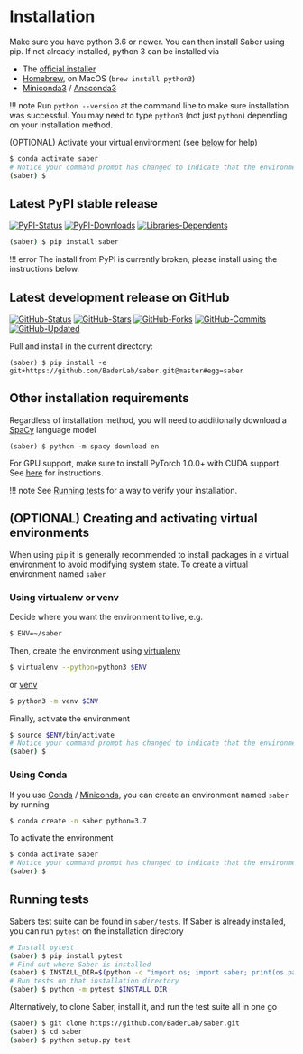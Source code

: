# Installation

Make sure you have python 3.6 or newer. You can then install Saber using pip. If not already installed, python 3 can be installed via

- The [official installer](https://www.python.org/downloads/)
- [Homebrew](https://brew.sh), on MacOS (`brew install python3`)
- [Miniconda3](https://conda.io/miniconda.html) / [Anaconda3](https://www.anaconda.com/download/)

!!! note
    Run `python --version` at the command line to make sure installation was successful. You may need to type `python3` (not just `python`) depending on your installation method.

(OPTIONAL) Activate your virtual environment (see [below](#optional-creating-and-activating-virtual-environments) for help)

```sh
$ conda activate saber
# Notice your command prompt has changed to indicate that the environment is active
(saber) $
```

## Latest PyPI stable release

[![PyPI-Status](https://img.shields.io/pypi/v/saber.svg?colorB=blue&style=flat-square)](https://pypi.org/project/saber/)
[![PyPI-Downloads](https://img.shields.io/pypi/dm/saber.svg?colorB=blue&style=flat-square&logo=python&logoColor=white)](https://pypi.org/project/saber)
[![Libraries-Dependents](https://img.shields.io/librariesio/dependent-repos/pypi/saber.svg?colorB=blue&style=flat-square&logo=koding&logoColor=white)](https://github.com/baderlab/saber/network/dependents)

```sh
(saber) $ pip install saber
```

!!! error
    The install from PyPI is currently broken, please install using the instructions below.

## Latest development release on GitHub

[![GitHub-Status](https://img.shields.io/github/tag-date/baderlab/saber.svg?logo=github&style=flat-square)](https://github.com/baderlab/saber/releases)
[![GitHub-Stars](https://img.shields.io/github/stars/baderlab/saber.svg?logo=github&label=stars&style=flat-square)](https://github.com/baderlab/saber/stargazers)
[![GitHub-Forks](https://img.shields.io/github/forks/baderlab/saber.svg?colorB=blue&logo=github&logoColor=white&style=flat-square)](https://github.com/BaderLab/saber/network/members)
[![GitHub-Commits](https://img.shields.io/github/commit-activity/y/baderlab/saber.svg?logo=git&logoColor=white&style=flat-square)](https://github.com/baderlab/saber/graphs/commit-activity)
[![GitHub-Updated](https://img.shields.io/github/last-commit/baderlab/saber.svg?colorB=blue&logo=github&style=flat-square)](https://github.com/baderlab/saber/pulse)

Pull and install in the current directory:

```
(saber) $ pip install -e git+https://github.com/BaderLab/saber.git@master#egg=saber
```

## Other installation requirements

Regardless of installation method, you will need to additionally download a [SpaCy](https://spacy.io/usage) language model

```
(saber) $ python -m spacy download en
```

For GPU support, make sure to install PyTorch 1.0.0+ with CUDA support. See [here](https://pytorch.org/get-started/locally/) for instructions.

!!! note
    See [Running tests](#running-tests) for a way to verify your installation.

## (OPTIONAL) Creating and activating virtual environments

When using `pip` it is generally recommended to install packages in a virtual environment to avoid modifying system state. To create a virtual environment named `saber`

### Using virtualenv or venv

Decide where you want the environment to live, e.g.

```bash
$ ENV=~/saber
```

Then, create the environment using [virtualenv](https://virtualenv.pypa.io/en/stable/)

```bash
$ virtualenv --python=python3 $ENV
```

or [venv](https://docs.python.org/3/library/venv.html)

```bash
$ python3 -m venv $ENV
```

Finally, activate the environment

```bash
$ source $ENV/bin/activate
# Notice your command prompt has changed to indicate that the environment is active
(saber) $
```

### Using Conda

If you use [Conda](https://conda.io/docs/) / [Miniconda](https://repo.continuum.io/miniconda/Miniconda3-latest-Linux-x86_64.sh), you can create an environment named `saber` by running

```bash
$ conda create -n saber python=3.7
```

To activate the environment

```bash
$ conda activate saber
# Notice your command prompt has changed to indicate that the environment is active
(saber) $
```

## Running tests

Sabers test suite can be found in `saber/tests`. If Saber is already installed, you can run `pytest` on the installation directory

```bash
# Install pytest
(saber) $ pip install pytest
# Find out where Saber is installed
(saber) $ INSTALL_DIR=$(python -c "import os; import saber; print(os.path.dirname(saber.__file__))")
# Run tests on that installation directory
(saber) $ python -m pytest $INSTALL_DIR
```

Alternatively, to clone Saber, install it, and run the test suite all in one go

```bash
(saber) $ git clone https://github.com/BaderLab/saber.git
(saber) $ cd saber
(saber) $ python setup.py test
```

